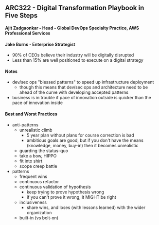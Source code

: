 ## ARC322 - Digital Transformation Playbook in Five Steps

#### Ajit Zadgaonkar - Head - Global DevOps Specialty Practice, AWS Professional Services
#### Jake Burns - Enterprise Strategist

- 90% of CEOs believe their industry will be digitally disrupted
- Less than 15% are well positioned to execute on a digital strategy

#### Notes
- dev/sec ops "blessed patterns" to speed up infrastructure deployment
	- though this means that dev/sec ops and architecture need to be ahead of the curve with developing accepted patterns
- business is in trouble if pace of innovation outside is quicker than the pace of innovation inside

#### Best and Worst Practices
- anti-patterns
	- unrealistic climb
		- 5 year plan without plans for course correction is bad
		- ambitious goals are good, but if you don't have the means (knowledge, money, buy-in) then it becomes unrealistic
	- guarding the status-quo
	- take a bow, HIPPO
	- fit into shirt
	- scope creep battle
- patterns
	- frequent wins
	- continuous refactor
	- continuous validation of hypothesis
		- keep trying to prove hypothesis wrong
		- if you can't prove it wrong, it MIGHT be right
	- inclusiveness
		- share wins, and loses (with lessons learned) with the wider organization
	- built-in (vs bolt-on)